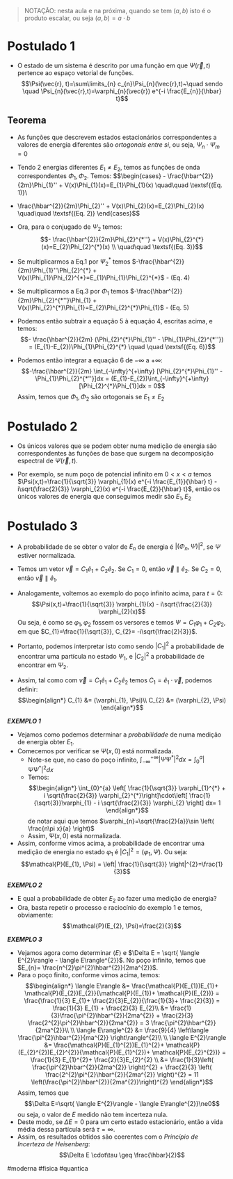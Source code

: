 >NOTAÇÃO: nesta aula e na próxima, quando se tem $(a,b)$ isto é o produto escalar, ou seja $(a,b)=a\cdot b$
# Postulado 1
- O estado de um sistema é descrito por uma função em que $\Psi(\vec{r}, t)$ pertence ao espaço vetorial de funções.
$$\Psi(\vec{r}, t)=\sum\limits_{n} c_{n}\Psi_{n}(\vec{r},t)~\quad sendo \quad \Psi_{n}(\vec{r},t)=\varphi_{n}(\vec{r}) e^{-i \frac{E_{n}}{\hbar} t}$$

## Teorema
- As funções que descrevem estados estacionários correspondentes a valores de energia diferentes são *ortogonais entre si*, ou seja, $\Psi_{n}\cdot \Psi_{m}=0$

- Tendo 2 energias diferentes $E_{1}\ne E_{2}$, temos as funções de onda correspondentes $\Phi_{1}, \Phi_{2}$. Temos:
$$\begin{cases} - \frac{\hbar^{2}}{2m}\Phi_{1}'' + V(x)\Phi_{1}(x)=E_{1}\Phi_{1}(x)  \quad\quad \textsf{(Eq. 1)}\\
- \frac{\hbar^{2}}{2m}\Phi_{2}'' + V(x)\Phi_{2}(x)=E_{2}\Phi_{2}(x) \quad\quad \textsf{(Eq. 2)} \end{cases}$$
- Ora, para o conjugado de $\Psi_{2}$ temos:
$$- \frac{\hbar^{2}}{2m}\Phi_{2}^{*''} + V(x)\Phi_{2}^{*}(x)=E_{2}\Phi_{2}^{*}(x) \\ \quad\quad \textsf{(Eq. 3)}$$

- Se multiplicarmos a Eq.1 por $\Psi_{2}^{*}$ temos $-\frac{\hbar^{2}}{2m}\Phi_{1}''\Phi_{2}^{*} + V(x)\Phi_{1}\Phi_{2}^{*}=E_{1}\Phi_{1}\Phi_{2}^{*}$ - (Eq. 4)
- Se multiplicarmos a Eq.3 por $\Phi_{1}$ temos $-\frac{\hbar^{2}}{2m}\Phi_{2}^{*''}\Phi_{1} + V(x)\Phi_{2}^{*}\Phi_{1}=E_{2}\Phi_{2}^{*}\Phi_{1}$ - (Eq. 5)

- Podemos então subtrair a equação 5 à equação 4, escritas acima, e temos:
$$- \frac{\hbar^{2}}{2m} (\Phi_{2}^{*}\Phi_{1}'' - \Phi_{1}\Phi_{2}^{*''}) = (E_{1}-E_{2})\Phi_{1}\Phi_{2}^{*} \quad \quad \textsf{(Eq. 6)}$$

- Podemos então integrar a equação 6 de $-\infty$ a $+\infty$:
$$-\frac{\hbar^{2}}{2m} \int_{-\infty}^{+\infty} [\Phi_{2}^{*}\Phi_{1}'' - \Phi_{1}\Phi_{2}^{*''}]dx = (E_{1}-E_{2})\int_{-\infty}^{+\infty} [\Phi_{2}^{*}\Phi_{1}]dx = 0$$
Assim, temos que $\Phi_{1}, \Phi_{2}$ são ortogonais se $E_{1}\ne E_{2}$

# Postulado 2
- Os únicos valores que se podem obter numa medição de energia são correspondentes às funções de base que surgem na decomposição espectral de $\Psi(\vec{r}, t)$.

- Por exemplo, se num poço de potencial infinito em $0<x<a$ temos $\Psi(x,t)=\frac{1}{\sqrt{3}} \varphi_{1}(x) e^{-i \frac{E_{1}}{\hbar} t} - i\sqrt{\frac{2}{3}} \varphi_{2}(x) e^{-i \frac{E_{2}}{\hbar} t}$, então os únicos valores de energia que conseguimos medir são $E_{1},E_{2}$

# Postulado 3
- A probabilidade de se obter o valor de $E_{n}$ de energia é $|(\Phi_{n}, \Psi)|^{2}$, se $\Psi$ estiver normalizada.

- Temos um vetor $\vec{v}=C_{1} \hat{e}_{1}+ C_{2} \hat{e}_{2}$. Se $C_{1}=0$, então $\vec{v} \parallel \hat{e}_{2}$. Se $C_{2}=0$, então $\vec{v} \parallel \hat{e}_{1}$.
- Analogamente, voltemos ao exemplo do poço infinito acima, para $t=0$: $$\Psi(x,t)=\frac{1}{\sqrt{3}} \varphi_{1}(x) - i\sqrt{\frac{2}{3}} \varphi_{2}(x)$$
Ou seja, é como se $\varphi_{1},\varphi_{2}$ fossem os versores e temos $\Psi=C_{1} \varphi_{1}+C_{2} \varphi_{2}$, em que $C_{1}=\frac{1}{\sqrt{3}}, C_{2}= -i\sqrt{\frac{2}{3}}$. 
- Portanto, podemos interpretar isto como sendo $|C_{1}|^{2}$ a probabilidade de encontrar uma partícula no estado $\Psi_{1}$, e $|C_{2}|^{2}$ a probabilidade de encontrar em $\Psi_{2}$.

- Assim, tal como com $\vec{v} = C_{1}\hat{e}_{1} + C_{2}\hat{e}_{2}$ temos $C_{1}=\hat{e}_{1} \cdot \vec{v}$, podemos definir:
$$\begin{align*}
C_{1} &= (\varphi_{1}, \Psi)\\
C_{2} &= (\varphi_{2}, \Psi)
\end{align*}$$

__*EXEMPLO 1*__
- Vejamos como podemos determinar a *probabilidade* de numa medição de energia obter $E_{1}$.
- Comecemos por verificar se $\Psi(x,0)$ está normalizada. 
    - Note-se que, no caso do poço infinito, $\int_{-\infty}^{+\infty}|\Psi\Psi^{*}|^{2}dx=\int_{0}^{a}|\Psi\Psi^{*}|^{2}dx$
    - Temos: $$\begin{align*}
\int_{0}^{a} \left[ \frac{1}{\sqrt{3}} \varphi_{1}^{*} + i \sqrt{\frac{2}{3}} \varphi_{2}^{*}\right]\cdot\left[ \frac{1}{\sqrt{3}}\varphi_{1} - i \sqrt{\frac{2}{3}} \varphi_{2} \right] dx= 1
\end{align*}$$ de notar aqui que temos $\varphi_{n}=\sqrt{\frac{2}{a}}\sin \left( \frac{n\pi x}{a} \right)$
    - Assim, $\Psi(x,0)$ está normalizada.
- Assim, conforme vimos acima, a probabilidade de encontrar uma medição de energia no estado $\varphi_{1}$ é $|C_{1}|^{2}=(\varphi_{1}, \Psi)$. Ou seja:
$$\mathcal{P}(E_{1}, \Psi) = \left| \frac{1}{\sqrt{3}} \right|^{2}=\frac{1}{3}$$

__*EXEMPLO 2*__
- E qual a probabilidade de obter $E_{2}$ ao fazer uma medição de energia?
- Ora, basta repetir o processo e raciocínio do exemplo 1 e temos, obviamente:
$$\mathcal{P}(E_{2}, \Psi)=\frac{2}{3}$$

__*EXEMPLO 3*__
- Vejamos agora como determinar $\langle E\rangle$ e $\Delta E = \sqrt{ \langle E^{2}\rangle - \langle E\rangle^{2}}$. No poço infinito, temos que $E_{n}= \frac{n^{2}\pi^{2}\hbar^{2}}{2ma^{2}}$.
- Para o poço finito, conforme vimos acima, temos:
$$\begin{align*}
\langle E\rangle &= \frac{\mathcal{P}(E_{1})E_{1}+ \mathcal{P}(E_{2})E_{2}}{\mathcal{P}(E_{1})+ \mathcal{P}(E_{2})} = \frac{\frac{1}{3} E_{1}+ \frac{2}{3}E_{2}}{\frac{1}{3}+ \frac{2}{3}} = \frac{1}{3} E_{1} + \frac{2}{3} E_{2}\\
&= \frac{1}{3}\frac{\pi^{2}\hbar^{2}}{2ma^{2}} + \frac{2}{3} \frac{2^{2}\pi^{2}\hbar^{2}}{2ma^{2}} = 3 \frac{\pi^{2}\hbar^{2}}{2ma^{2}}\\
\\
\langle E\rangle^{2} &= \frac{9}{4} \left\langle \frac{\pi^{2}\hbar^{2}}{ma^{2}} \right\rangle^{2}\\
\\
\langle E^{2}\rangle &= \frac{\mathcal{P}(E_{1}^{2})E_{1}^{2}+ \mathcal{P}(E_{2}^{2})E_{2}^{2}}{\mathcal{P}(E_{1}^{2})+ \mathcal{P}(E_{2}^{2})} = \frac{1}{3} E_{1}^{2}+ \frac{2}{3}E_{2}^{2} \\
&=  \frac{1}{3}\left( \frac{\pi^{2}\hbar^{2}}{2ma^{2}} \right)^{2} + \frac{2}{3} \left( \frac{2^{2}\pi^{2}\hbar^{2}}{2ma^{2}} \right)^{2} = 11 \left(\frac{\pi^{2}\hbar^{2}}{2ma^{2}}\right)^{2}
\end{align*}$$
Assim, temos que $$\Delta E=\sqrt{ \langle E^{2}\rangle - \langle E\rangle^{2}}\ne0$$
ou seja, o valor de $E$ medido não tem incerteza nula.
- Deste modo, se $\Delta E=0$ para um certo estado estacionário, então a vida média dessa partícula será $\tau=\infty$.
- Assim, os resultados obtidos são coerentes com o *Princípio de Incerteza de Heisenberg*:
$$\Delta E \cdot\tau \geq \frac{\hbar}{2}$$

#moderna #fisica #quantica
